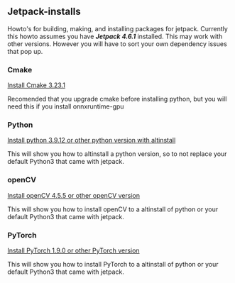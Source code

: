 ## Jetpack-installs

Howto's for building, making, and installing packages for jetpack.
Currently this howto assumes you have ***Jetpack 4.6.1*** installed. This may work with other versions. However you will have to sort your own dependency issues that pop up.

### Cmake
[Install Cmake 3.23.1](./cmake/cmake.MD)

Recomended that you upgrade cmake before installing python, but you will need this if you install onnxruntime-gpu

### Python

[Install python 3.9.12 or other python version with altinstall](./python/python.MD)

This will show you how to altinstall a python version, so to not replace your default Python3 that came with jetpack.

### openCV
[Install openCV 4.5.5 or other openCV version](./openCV/openCV.MD)

This will show you how to install openCV to a altinstall of python or your default Python3 that came with jetpack.

### PyTorch

[Install PyTorch 1.9.0 or other PyTorch version](./PyTorch/PyTorch.MD)

This will show you how to install PyTorch to a altinstall of python or your default Python3 that came with jetpack.
